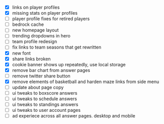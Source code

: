 - [x] links on player profiles
- [x] missing stats on player profiles
- [ ] player profile fixes for retired players
- [ ] bedrock cache
- [ ] new homepage layout
- [ ] trending dropdowns in hero
- [ ] team profile redesign
- [ ] fix links to team seasons that get rewritten
- [x] new font
- [x] share links broken
- [x] cookie banner shows up repeatedly, use local storage
- [x] remove bar chart from answer pages
- [ ] remove twitter share button
- [x] remove elements of basketball and harden maze links from side menu
- [ ] update about page copy
- [ ] ui tweaks to boxscore answers
- [ ] ui tweaks to schedule answers
- [ ] ui tweaks to standings answers
- [ ] ui tweaks to user account pages
- [ ] ad experiece across all answer pages. desktop and mobile
